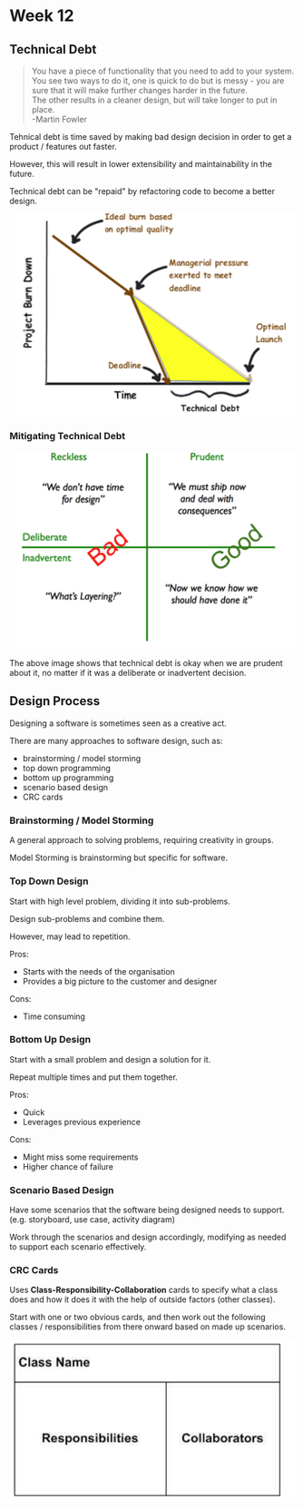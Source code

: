 # Week 12

## Technical Debt

> You have a piece of functionality that you need to add to your system. You see two ways to do it, one is quick to do but is messy - you are sure that it will make further changes harder in the future.  
> The other results in a cleaner design, but will take longer to put in place.  
> -Martin Fowler

Tehnical debt is time saved by making bad design decision in order to get a product / features out faster.

However, this will result in lower extensibility and maintainability in the future.

Technical debt can be "repaid" by refactoring code to become a better design.

![technical_debt](/assets/technical_debt.png)

### Mitigating Technical Debt

![technical_debt_situations](/assets/technical_debt_situations.png)

The above image shows that technical debt is okay when we are prudent about it, no matter if it was a deliberate or inadvertent decision.

## Design Process

Designing a software is sometimes seen as a creative act.

There are many approaches to software design, such as:

- brainstorming / model storming
- top down programming
- bottom up programming
- scenario based design
- CRC cards

### Brainstorming / Model Storming

A general approach to solving problems, requiring creativity in groups.

Model Storming is brainstorming but specific for software.

### Top Down Design

Start with high level problem, dividing it into sub-problems.

Design sub-problems and combine them.

However, may lead to repetition.

Pros:

- Starts with the needs of the organisation
- Provides a big picture to the customer and designer

Cons:

- Time consuming

### Bottom Up Design

Start with a small problem and design a solution for it.

Repeat multiple times and put them together.

Pros:

- Quick
- Leverages previous experience

Cons:

- Might miss some requirements
- Higher chance of failure

### Scenario Based Design

Have some scenarios that the software being designed needs to support. (e.g. storyboard, use case, activity diagram)

Work through the scenarios and design accordingly, modifying as needed to support each scenario effectively.

### CRC Cards

Uses **Class-Responsibility-Collaboration** cards to specify what a class does and how it does it with the help of outside factors (other classes).

Start with one or two obvious cards, and then work out the following classes / responsibilities from there onward based on made up scenarios.

![crc](/assets/crc.png)